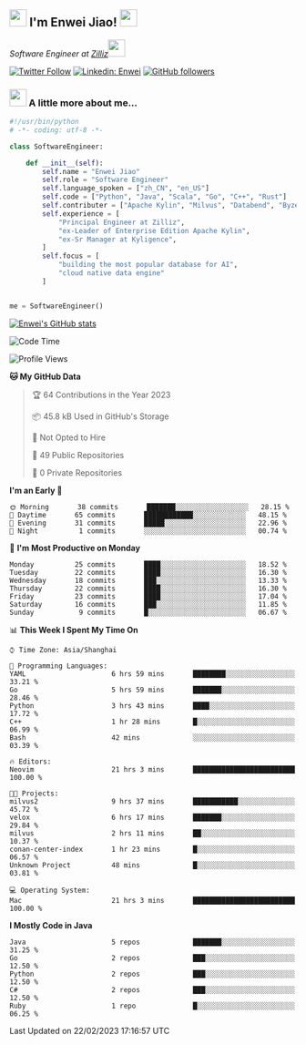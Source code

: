 <h2><img src="https://emojis.slackmojis.com/emojis/images/1531849430/4246/blob-sunglasses.gif?1531849430" width="30"/> I'm  Enwei Jiao! <img src="https://media.giphy.com/media/juBt25nT1KGys/giphy.gif" width=30> </h2>
<!-- <img align='right' src="https://media.giphy.com/media/M9gbBd9nbDrOTu1Mqx/giphy.gif" width="230"> -->
<p><em>Software Engineer at <a href="https://zilliz.com/">Zilliz</a><img src="https://media.giphy.com/media/WUlplcMpOCEmTGBtBW/giphy.gif" width="30"></em></p>

[![Twitter Follow](https://img.shields.io/twitter/follow/misteranmol?label=Follow)](https://twitter.com/intent/follow?screen_name=EnweiJiao)
[![Linkedin: Enwei](https://img.shields.io/badge/-enwei-blue?style=&logo=Linkedin&logoColor=white&link=https://www.linkedin.com/in/enwei-jiao-41192a97)](https://www.linkedin.com/in/enwei-jiao-41192a97/)
[![GitHub followers](https://img.shields.io/github/followers/jiaoew1991?label=Follow&style=social)](https://github.com/jiaoew1991)


### <img src="https://media.giphy.com/media/VgCDAzcKvsR6OM0uWg/giphy.gif" width="30"> A little more about me...  

```python
#!/usr/bin/python
# -*- coding: utf-8 -*-

class SoftwareEngineer:

    def __init__(self):
        self.name = "Enwei Jiao"
        self.role = "Software Engineer"
        self.language_spoken = ["zh_CN", "en_US"]
        self.code = ["Python", "Java", "Scala", "Go", "C++", "Rust"]
        self.contributer = ["Apache Kylin", "Milvus", "Databend", "Byzer-Lang"]
        self.experience = [
            "Principal Engineer at Zilliz",
            "ex-Leader of Enterprise Edition Apache Kylin",
            "ex-Sr Manager at Kyligence",
        ]
        self.focus = [
            "building the most popular database for AI",
            "cloud native data engine"
        ]


me = SoftwareEngineer()
```

[![Enwei's GitHub stats](https://github-readme-stats.vercel.app/api?username=jiaoew1991&count_private=true&show_icons=true)](https://github.com/jiaoew1991/jiaoew1991)

<!-- [![Top Langs](https://github-readme-stats.vercel.app/api/top-langs/?username=jiaoew1991&layout=compact)](https://github.com/jiaoew1991/jiaoew1991) -->

<!--START_SECTION:waka-->
![Code Time](http://img.shields.io/badge/Code%20Time-531%20hrs%2014%20mins-blue)

![Profile Views](http://img.shields.io/badge/Profile%20Views-2-blue)

**🐱 My GitHub Data** 

> 🏆 64 Contributions in the Year 2023
 > 
> 📦 45.8 kB Used in GitHub's Storage 
 > 
> 🚫 Not Opted to Hire
 > 
> 📜 49 Public Repositories 
 > 
> 🔑 0 Private Repositories  
 > 
**I'm an Early 🐤** 

```text
🌞 Morning       38 commits       ███████░░░░░░░░░░░░░░░░░░   28.15 % 
🌆 Daytime       65 commits       ████████████░░░░░░░░░░░░░   48.15 % 
🌃 Evening       31 commits       █████░░░░░░░░░░░░░░░░░░░░   22.96 % 
🌙 Night          1 commits       ░░░░░░░░░░░░░░░░░░░░░░░░░   00.74 % 

```
📅 **I'm Most Productive on Monday** 

```text
Monday          25 commits       ████░░░░░░░░░░░░░░░░░░░░░   18.52 % 
Tuesday         22 commits       ████░░░░░░░░░░░░░░░░░░░░░   16.30 % 
Wednesday       18 commits       ███░░░░░░░░░░░░░░░░░░░░░░   13.33 % 
Thursday        22 commits       ████░░░░░░░░░░░░░░░░░░░░░   16.30 % 
Friday          23 commits       ████░░░░░░░░░░░░░░░░░░░░░   17.04 % 
Saturday        16 commits       ███░░░░░░░░░░░░░░░░░░░░░░   11.85 % 
Sunday           9 commits       █░░░░░░░░░░░░░░░░░░░░░░░░   06.67 % 

```


📊 **This Week I Spent My Time On** 

```text
⌚︎ Time Zone: Asia/Shanghai

💬 Programming Languages: 
YAML                     6 hrs 59 mins       ████████░░░░░░░░░░░░░░░░░   33.21 % 
Go                       5 hrs 59 mins       ███████░░░░░░░░░░░░░░░░░░   28.46 % 
Python                   3 hrs 43 mins       ████░░░░░░░░░░░░░░░░░░░░░   17.72 % 
C++                      1 hr 28 mins        █░░░░░░░░░░░░░░░░░░░░░░░░   06.99 % 
Bash                     42 mins             ░░░░░░░░░░░░░░░░░░░░░░░░░   03.39 % 

🔥 Editors: 
Neovim                   21 hrs 3 mins       █████████████████████████   100.00 % 

🐱‍💻 Projects: 
milvus2                  9 hrs 37 mins       ███████████░░░░░░░░░░░░░░   45.72 % 
velox                    6 hrs 17 mins       ███████░░░░░░░░░░░░░░░░░░   29.84 % 
milvus                   2 hrs 11 mins       ██░░░░░░░░░░░░░░░░░░░░░░░   10.37 % 
conan-center-index       1 hr 23 mins        █░░░░░░░░░░░░░░░░░░░░░░░░   06.57 % 
Unknown Project          48 mins             █░░░░░░░░░░░░░░░░░░░░░░░░   03.81 % 

💻 Operating System: 
Mac                      21 hrs 3 mins       █████████████████████████   100.00 % 

```

**I Mostly Code in Java** 

```text
Java                     5 repos             ███████░░░░░░░░░░░░░░░░░░   31.25 % 
Go                       2 repos             ███░░░░░░░░░░░░░░░░░░░░░░   12.50 % 
Python                   2 repos             ███░░░░░░░░░░░░░░░░░░░░░░   12.50 % 
C#                       2 repos             ███░░░░░░░░░░░░░░░░░░░░░░   12.50 % 
Ruby                     1 repo              █░░░░░░░░░░░░░░░░░░░░░░░░   06.25 % 

```



 Last Updated on 22/02/2023 17:16:57 UTC
<!--END_SECTION:waka-->
